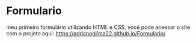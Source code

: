 # Formulario

meu primeiro formulário utilizando HTML e CSS, você pode aceesar o site com o projeto aqui: https://adrianoglima22.github.io/Formulario/
